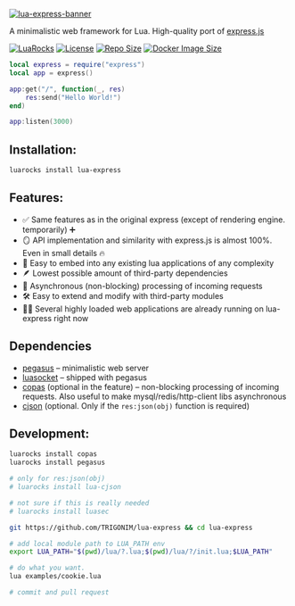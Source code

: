 [![lua-express-banner](https://file.def.pm/hztitf4z.jpg)](https://luarocks.org/modules/AMD-NICK/lua-express)

A minimalistic web framework for Lua. High-quality port of [express.js](https://github.com/expressjs/express/)

[![LuaRocks](https://img.shields.io/luarocks/v/AMD-NICK/lua-express)](https://luarocks.org/modules/AMD-NICK/lua-express)
[![License](https://img.shields.io/github/license/TRIGONIM/lua-express)](LICENSE)
[![Repo Size](https://img.shields.io/github/repo-size/TRIGONIM/lua-express)](https://github.com/TRIGONIM/lua-express/archive/refs/heads/master.zip)
[![Docker Image Size](https://img.shields.io/docker/image-size/defaced/lua-express?label=docker%20image)](https://hub.docker.com/r/defaced/lua-express)


```lua
local express = require("express")
local app = express()

app:get("/", function(_, res)
	res:send("Hello World!")
end)

app:listen(3000)
```

## Installation:

```bash
luarocks install lua-express
```

## Features:

- ✅ Same features as in the original express (except of rendering engine. temporarily) ➕
- 🪞 API implementation and similarity with express.js is almost 100%. Even in small details 🔥
- 🧩 Easy to embed into any existing lua applications of any complexity
- 🪶 Lowest possible amount of third-party dependencies
- 🚀 Asynchronous (non-blocking) processing of incoming requests
- 🛠️  Easy to extend and modify with third-party modules
- 🏋️‍♂️ Several highly loaded web applications are already running on lua-express right now


## Dependencies

- [pegasus](https://github.com/EvandroLG/pegasus.lua) – minimalistic web server
- [luasocket](https://github.com/lunarmodules/luasocket) – shipped with pegasus
- [copas](https://github.com/lunarmodules/copas/) (optional in the feature) – non-blocking processing of incoming requests. Also useful to make mysql/redis/http-client libs asynchronous
- [cjson](https://luarocks.org/modules/openresty/lua-cjson) (optional. Only if the `res:json(obj)` function is required)


## Development:

```bash
luarocks install copas
luarocks install pegasus

# only for res:json(obj)
# luarocks install lua-cjson

# not sure if this is really needed
# luarocks install luasec

git https://github.com/TRIGONIM/lua-express && cd lua-express

# add local module path to LUA_PATH env
export LUA_PATH="$(pwd)/lua/?.lua;$(pwd)/lua/?/init.lua;$LUA_PATH"

# do what you want.
lua examples/cookie.lua

# commit and pull request
```
